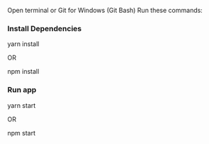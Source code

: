 Open terminal or Git for Windows (Git Bash)
Run these commands:

### Install Dependencies

yarn install

OR

npm install

### Run app

yarn start

OR

npm start

